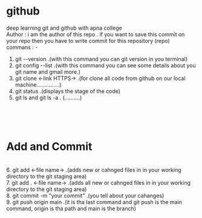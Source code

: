 # github

deep learning git and github with apna college
<br>
Author : i am the author of this repo . if you want to save this commit on your repo then you have to write commit for this repository (repo)
<br>
commans : - <br>

1. git --version .(with this command you can git version in you terminal)
   <br>
2. git config --list .(with this command you can see some details about you git name and gmail more.)
   <br>
3. git clone <-link HTTPS-> .(for clone all code from github on our local machine...............)
   <br>
4. git status .(displays the stage of the code)
   <br>
5. git ls and git ls -a . (..........)
<br>
<br>
<br>
<h1>Add and Commit</h1> 
<br>
6. git add <-file name-> .(adds new or cahnged files in in your working directory to the git staging area)
   <br>
7. git add . <-file name-> .(adds all new or cahnged files in in your working directory to the git staging area)
   <br>
8. git commit -m "your commit" .(you tell about your cahanges)
   <br>
9. git push origin main .(it is tha last command and git push is the main command, origin is tha path and main is the branch)
